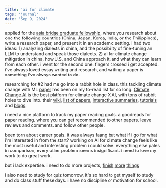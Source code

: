 ```yaml
---
title: 'ai for climate'
tags: 'journal'
date: 'Sep 9, 2024'
---
```


applied for the [asia bridge graduate fellowship](https://arc.net/l/quote/cdojysku), where you research about one the following countries (China, Japan, Korea, India, or the Philippines), write a research paper, and present it in an academic setting. i had two ideas: 1) analyzing dialects in china, and the possibility of fine-tuning an LLM to understand and speak those dialects. 2) ai for climate change mitigation in china, how U.S. and China approach it, and what they can learn from each other. i went for the second one. fingers crossed i get accepted. i've always loved essay writing and research, and writing a paper is something i've always wanted to do.

researching for #2 had me go into a rabbit hole in class. this tackling climate change with ML [paper](https://dl.acm.org/doi/10.1145/3485128) has been on my to-read list for so long. [Climate Change AI](https://www.climatechange.ai/) is the best platform for climate change X AI, with tons of rabbit holes to dive into. their [wiki](https://wiki.climatechange.ai/wiki/Welcome_to_the_Climate_Change_AI_Wiki), [list of papers](https://www.climatechange.ai/papers), [interactive summaries](https://www.climatechange.ai/summaries), [tutorials](https://www.climatechange.ai/tutorials) and [blogs](https://www.climatechange.ai/blog).

i need a nice platform to track my paper reading goals. a goodreads for paper reading. where you can get recommended to other papers. leave reviews and comments. and follow other people.

been torn about career goals. it was always faang but what if i go for what i'm interested in from the start? working on AI for climate change feels like the most useful and interesting problem i could solve. everything else pales in comparison, every other problem seems insignificant. i need to love my work to do great work.

but i lack expertise. i need to do more projects, [finish](https://snats.xyz/pages/articles/finish_things.html) [more](https://www.alexreichert.com/blog/finishing) [things](https://github.com/readme/guides/finish-your-projects)

i also need to study for quiz tomorrow, it's so hard to get myself to study and do class stuff these days. i have no discipline or motivation for school.

